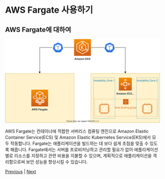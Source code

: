 # AWS Fargate 사용하기

## AWS Fargate에 대하여

![](../images/amazon-eks-fargate.svg)

AWS Fargate는 컨테이너에 적합한 서버리스 컴퓨팅 엔진으로 Amazon Elastic Container Service(ECS) 및 Amazon Elastic Kubernetes Service(EKS)에서 모두 작동합니다. Fargate는 애플리케이션을 빌드하는 데 보다 쉽게 초점을 맞출 수 있도록 해줍니다. Fargate에서는 서버를 프로비저닝하고 관리할 필요가 없어 애플리케이션별로 리소스를 지정하고 관련 비용을 지불할 수 있으며, 계획적으로 애플리케이션을 격리함으로써 보안 성능을 향상시킬 수 있습니다.

[Previous](../70-deploy-service/300-frontend.md) | [Next](./100-fargate-pod.md)